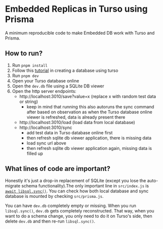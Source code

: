 # Embedded Replicas in Turso using Prisma

A minimum reproducible code to make Embedded DB work with Turso and Prisma.

## How to run?

1. Run `pnpm install`
2. Follow this [tutorial](https://turso.tech/blog/introducing-embedded-replicas-deploy-turso-anywhere-2085aa0dc242) in creating a database using turso
3. Run `pnpm dev`
4. Open your Turso database online
5. Open the `dev.db` file using a SQLite DB viewer
6. Open the http server endpoints:
   - http://localhost:3010/save?value=x (replace x with random test data or string)
     - keep in mind that running this also autoruns the sync command after based on observation
       as when the Turso database online viewer is refreshed, data is already present there
   - http://localhost:3010/load (load data from local database)
   - http://localhost:3010/sync
     - add test data in Turso database online first
     - then refresh sqlite db viewer application, there is missing data
     - load sync url above
     - then refresh sqlite db viewer application again, missing data is filled up

## What lines of code are important?

Honestly it's just a drop-in replacement of SQLite (except you lose the auto-migrate schema functionality).The only important line in `src/index.js` is
[`await libsql.sync()`](https://github.com/thisjt/prisma-turso-embedded-db/blob/f562697e63561e0e13d1a84757f154ad4fb492ef/src/index.js#L39). You can
check how both local database and sync database is mounted by checking `src/prisma.js`.

You can have `dev.db` completely empty or missing. When you run `libsql.sync()`, `dev.db` gets completely reconstructed. That way, when you want to do
a schema change, you only need to do it on Turso's side, then delete `dev.db` and then re-run `libsql.sync()`.
